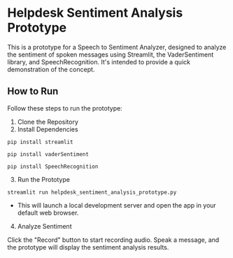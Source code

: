 # Helpdesk Sentiment Analysis Prototype

This is a prototype for a Speech to Sentiment Analyzer, designed to analyze the sentiment of spoken messages using Streamlit, the VaderSentiment library, and SpeechRecognition. It's intended to provide a quick demonstration of the concept.

## How to Run

Follow these steps to run the prototype:

1. Clone the Repository
2. Install Dependencies

```
pip install streamlit

pip install vaderSentiment

pip install SpeechRecognition
```

3. Run the Prototype

`streamlit run helpdesk_sentiment_analysis_prototype.py`

- This will launch a local development server and open the app in your default web browser.

4. Analyze Sentiment

Click the "Record" button to start recording audio. Speak a message, and the prototype will display the sentiment analysis results.
